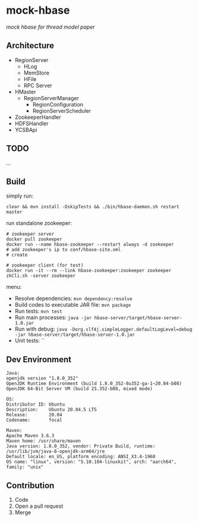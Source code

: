 # mock-hbase

*mock hbase for thread model paper*

## Architecture

- RegionServer
    - HLog
    - MemStore
    - HFile
    - RPC Server
- HMaster
    - RegionServerManager
        - RegionConfiguration
        - RegionServerScheduler
- ZookeeperHandler
- HDFSHandler
- YCSBApi

## TODO

...

## Build

simply run:
```
clear && mvn install -DskipTests && ./bin/hbase-daemon.sh restart master
```

run standalone zookeeper:
```
# zookeeper server
docker pull zookeeper
docker run --name hbase-zookeeper --restart always -d zookeeper
# add zookeeper's ip to conf/hbase-site.xml
# create 

# zookeeper client (for test)
docker run -it --rm --link hbase-zookeeper:zookeeper zookeeper zkCli.sh -server zookeeper
```


menu:
- Resolve dependencies: `mvn dependency:resolve`
- Build codes to executable JAR file: `mvn package`
- Run tests: `mvn test`
- Run main processes: `java -jar hbase-server/target/hbase-server-1.0.jar`
- Run with debug: `java -Dorg.slf4j.simpleLogger.defaultLogLevel=debug -jar hbase-server/target/hbase-server-1.0.jar`
- Unit tests: ``

## Dev Environment

```
Java:
openjdk version "1.8.0_352"
OpenJDK Runtime Environment (build 1.8.0_352-8u352-ga-1~20.04-b08)
OpenJDK 64-Bit Server VM (build 25.352-b08, mixed mode)

OS:
Distributor ID: Ubuntu
Description:    Ubuntu 20.04.5 LTS
Release:        20.04
Codename:       focal

Maven:
Apache Maven 3.6.3
Maven home: /usr/share/maven
Java version: 1.8.0_352, vendor: Private Build, runtime: /usr/lib/jvm/java-8-openjdk-arm64/jre
Default locale: en_US, platform encoding: ANSI_X3.4-1968
OS name: "linux", version: "5.10.104-linuxkit", arch: "aarch64", family: "unix"

```

## Contribution

1. Code
2. Open a pull request
3. Merge